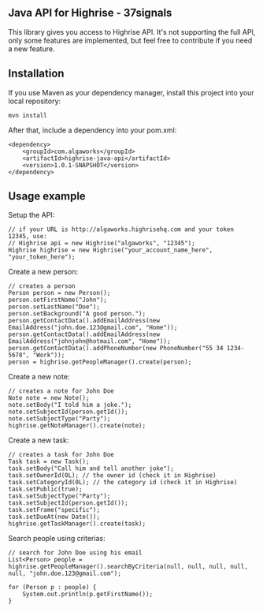 Java API for Highrise - 37signals
---------------------------------
This library gives you access to Highrise API.
It's not supporting the full API, only some features are implemented, but feel free to contribute if you need a new feature.


Installation
------------
If you use Maven as your dependency manager, install this project into your local repository:

	mvn install

After that, include a dependency into your pom.xml:

	<dependency>
		<groupId>com.algaworks</groupId>
		<artifactId>highrise-java-api</artifactId>
		<version>1.0.1-SNAPSHOT</version>
	</dependency>


Usage example
-------------

Setup the API:

	// if your URL is http://algaworks.highrisehq.com and your token 12345, use:
	// Highrise api = new Highrise("algaworks", "12345");
	Highrise highrise = new Highrise("your_account_name_here", "your_token_here");
	
Create a new person:
	
	// creates a person
	Person person = new Person();
	person.setFirstName("John");
	person.setLastName("Doe");
	person.setBackground("A good person.");
	person.getContactData().addEmailAddress(new EmailAddress("john.doe.123@gmail.com", "Home"));
	person.getContactData().addEmailAddress(new EmailAddress("johnjohn@hotmail.com", "Home"));
	person.getContactData().addPhoneNumber(new PhoneNumber("55 34 1234-5678", "Work"));
	person = highrise.getPeopleManager().create(person);
	
Create a new note:
	
	// creates a note for John Doe
	Note note = new Note();
	note.setBody("I told him a joke.");
	note.setSubjectId(person.getId());
	note.setSubjectType("Party");
	highrise.getNoteManager().create(note);
	
Create a new task:
	
	// creates a task for John Doe
	Task task = new Task();
	task.setBody("Call him and tell another joke");
	task.setOwnerId(0L); // the owner id (check it in Highrise)
	task.setCategoryId(0L); // the category id (check it in Highrise)
	task.setPublic(true);
	task.setSubjectType("Party");
	task.setSubjectId(person.getId());
	task.setFrame("specific");
	task.setDueAt(new Date());
	highrise.getTaskManager().create(task);
	
Search people using criterias:
	
	// search for John Doe using his email
	List<Person> people = highrise.getPeopleManager().searchByCriteria(null, null, null, null, null, "john.doe.123@gmail.com");
	
	for (Person p : people) {
		System.out.println(p.getFirstName());
	}